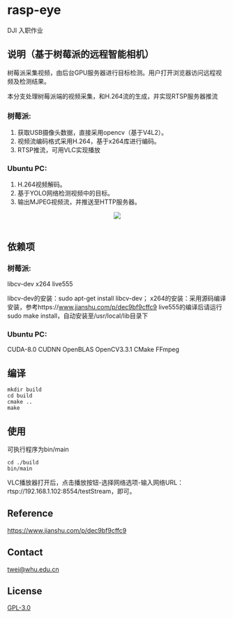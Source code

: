 # rasp-eye
DJI 入职作业

## 说明（基于树莓派的远程智能相机）
树莓派采集视频，由后台GPU服务器进行目标检测。用户打开浏览器访问远程视频及检测结果。

本分支处理树莓派端的视频采集，和H.264流的生成，并实现RTSP服务器推流

### 树莓派:
1) 获取USB摄像头数据，直接采用opencv（基于V4L2）。
2) 视频流编码格式采用H.264，基于x264库进行编码。
3) RTSP推流，可用VLC实现播放
### Ubuntu PC:
1) H.264视频解码。
2) 基于YOLO网络检测视频中的目标。
3) 输出MJPEG视频流，并推送至HTTP服务器。
<div align="center">
  <img src="https://github.com/w111liang222/rasp-eye/blob/master/images/flowchart.jpg"><br><br>
</div>



## 依赖项
### 树莓派:
libcv-dev x264 live555

libcv-dev的安装：sudo apt-get install libcv-dev；
x264的安装：采用源码编译安装，参考https://www.jianshu.com/p/dec9bf9cffc9
live555的编译后请运行sudo make install，自动安装至/usr/local/lib目录下

### Ubuntu PC:
CUDA-8.0 CUDNN OpenBLAS OpenCV3.3.1 CMake FFmpeg

## 编译
```shell
mkdir build
cd build
cmake ..
make
```

## 使用
可执行程序为bin/main
```shell
cd ./build
bin/main
```
VLC播放器打开后，点击播放按钮-选择网络选项-输入网络URL：rtsp://192.168.1.102:8554/testStream，即可。

## Reference
https://www.jianshu.com/p/dec9bf9cffc9

## Contact
twei@whu.edu.cn

## License
[GPL-3.0](LICENSE)
